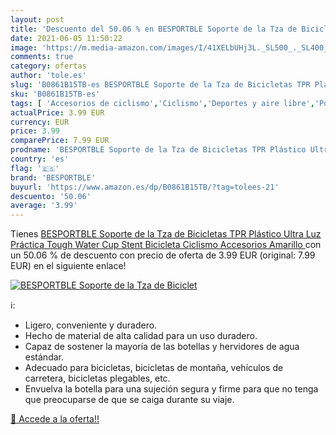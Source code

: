 ```yaml
---
layout: post
title: 'Descuento del 50.06 % en BESPORTBLE Soporte de la Tza de Biciclet'
date: 2021-06-05 11:50:22
image: 'https://m.media-amazon.com/images/I/41XELbUHj3L._SL500_._SL400_.jpg'
comments: true
category: ofertas
author: 'tole.es'
slug: 'B0861B15TB-es BESPORTBLE Soporte de la Tza de Bicicletas TPR Plástico...'
sku: 'B0861B15TB-es'
tags: [ 'Accesorios de ciclismo','Ciclismo','Deportes y aire libre','Portabidones para bicicletas','Ropa y equipo para deportes','besportble','bicicleta', ]
actualPrice: 3.99 EUR
currency: EUR
price: 3.99
comparePrice: 7.99 EUR
prodname: 'BESPORTBLE Soporte de la Tza de Bicicletas TPR Plástico Ultra Luz Práctica Tough Water Cup Stent Bicicleta Ciclismo Accesorios  Amarillo '
country: 'es'
flag: '🇪🇸'
brand: 'BESPORTBLE'
buyurl: 'https://www.amazon.es/dp/B0861B15TB/?tag=tolees-21'
descuento: '50.06'
average: '3.99'
---
```


Tienes [BESPORTBLE Soporte de la Tza de Bicicletas TPR Plástico Ultra Luz Práctica Tough Water Cup Stent Bicicleta Ciclismo Accesorios  Amarillo ](https://www.amazon.es/dp/B0861B15TB/?tag=tolees-21) con un 50.06 % de descuento con precio de oferta de 3.99 EUR (original: 7.99 EUR) en el siguiente enlace!

[![BESPORTBLE Soporte de la Tza de Biciclet](https://m.media-amazon.com/images/I/41XELbUHj3L._SL500_._SL400_.jpg)](https://www.amazon.es/dp/B0861B15TB/?tag=tolees-21)

ℹ️:

- Ligero, conveniente y duradero.
- Hecho de material de alta calidad para un uso duradero.
- Capaz de sostener la mayoría de las botellas y hervidores de agua estándar.
- Adecuado para bicicletas, bicicletas de montaña, vehículos de carretera, bicicletas plegables, etc.
- Envuelva la botella para una sujeción segura y firme para que no tenga que preocuparse de que se caiga durante su viaje.

[🛒 Accede a la oferta!!](https://www.amazon.es/dp/B0861B15TB/?tag=tolees-21)
